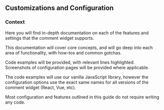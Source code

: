 ## Customizations and Configuration

### Context

Here you will find in-depth documentation on each of the features and settings that the comment widget supports.

This documentation will cover core concepts, and will go deep into each area of functionality, with how-tos and common gotchas.

Code examples will be provided, with relevant lines highlighted. Screenshots of configuration pages will be provided where applicable.

The code examples will use our vanilla JavaScript library, however the configuration options use the exact same names for all versions of the comment widget (React, Vue, etc).

Most configuration and features outlined in this guide do not require writing any code.
